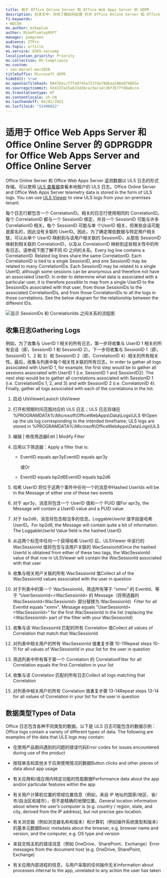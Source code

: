 ```yaml
---
title: 用于 Office Online Server 和 Office Web Apps Server 的 GDPR
description: 在本文中，你将了解如何处理 针对 Office Online Server 和 Office Web Apps Server 的 GDPR 要求。
f1.keywords:
- NOCSH
ms.author: mikeplum
author: MikePlumleyMSFT
manager: pamgreen
audience: ITPro
ms.topic: article
ms.service: O365-seccomp
localization_priority: Priority
ms.collection: MS-Compliance
ms.custom:
- seo-marvel-mar2020
titleSuffix: Microsoft GDPR
hideEdit: true
ms.openlocfilehash: b047b4ccf7fa9745a7237de79bbaa198e079865e
ms.sourcegitcommit: 024137a15ab23d26cac5ec14c36f3577fd8a0cc4
ms.translationtype: HT
ms.contentlocale: zh-CN
ms.lasthandoff: 04/01/2021
ms.locfileid: "51496022"
---
```

# <a name="gdpr-for-office-web-apps-server-and-office-online-server"></a><span data-ttu-id="f21bd-103">适用于 Office Web Apps Server 和 Office Online Server 的 GDPR</span><span class="sxs-lookup"><span data-stu-id="f21bd-103">GDPR for Office Web Apps Server and Office Online Server</span></span>

<span data-ttu-id="f21bd-p101">Office Online Server 和 Office Web Apps Server 遥测数据以 ULS 日志的形式存储。可以使用 [ULS 查看器](https://www.microsoft.com/download/details.aspx?id=44020)查看本地租户的 ULS 日志。</span><span class="sxs-lookup"><span data-stu-id="f21bd-p101">Office Online Server and Office Web Apps Server telemetry data is stored in the form of ULS logs. You can use [ULS Viewer](https://www.microsoft.com/download/details.aspx?id=44020) to view ULS logs from your on-premises tenant.</span></span>

<span data-ttu-id="f21bd-p102">每个日志行都包含一个 CorrelationID。相关的日志行使用相同的 CorrelationID。每个 CorrelationID 都与一个 SessionID 绑定，并且一个 SessionID 可能与许多 CorrelationID 相关。每个 SessionID 可能与单 个UserID 相关，但某些会话可能是匿名的，因此没有关联的 UserID。因此，为了确定哪些数据与特定用户相关联，可以从单个 UserID 映射到与该用户相关联的 SessionID，从那些 SessionID 映射到相关联的 CorrelationID，以及从 CorrelationID 映射到这些相关性中的所有日志。请参阅下图了解不同 ID 之间的关系。</span><span class="sxs-lookup"><span data-stu-id="f21bd-p102">Every log line contains a CorrelationID. Related log lines share the same CorrelationID. Each CorrelationID is tied to a single SessionID, and one SessionID may be related to many CorrelationIDs. Each SessionID may be related to a single UserID, although some sessions can be anonymous and therefore not have an associated UserID. In order to determine what data is associated with a particular user, it is therefore possible to map from a single UserID to the SessionIDs associated with that user, from those SessionIDs to the associated CorrelationIDs, and from those CorrelationIDs to all the logs in those correlations. See the below diagram for the relationship between the different IDs.</span></span>

![显示 SessionIDs 和 CorrelationIds 之间关系的流程图](../media/gdpr-for-office-online-server-image1.jpg)

## <a name="gathering-logs"></a><span data-ttu-id="f21bd-113">收集日志</span><span class="sxs-lookup"><span data-stu-id="f21bd-113">Gathering Logs</span></span>

<span data-ttu-id="f21bd-p103">例如，为了收集与 UserID 1 相关的所有日志，第一步将收集与 UserID 1 相关的所有会话（即，SessionID 1 和 SessionID 2）。下一步将收集与 SessionID 1（即，SessionID 1、2 和 3）和 SessionID 2（即，CorrelationID 4）相关的所有相关性。最后，收集与列表中每个相关性关联的所有日志。</span><span class="sxs-lookup"><span data-stu-id="f21bd-p103">In order to gather all logs associated with UserID 1, for example, the first step would be to gather all sessions associated with UserID 1 (i.e. SessionID 1 and SessionID2). The next step would be to gather all correlations associated with SessionID 1 (i.e. CorrelationIDs 1, 2, and 3) and with SessionID 2 (i.e. CorrelationID 4). Finally, gather all logs associated with each of the correlations in the list.</span></span>

1. <span data-ttu-id="f21bd-117">启动 UlsViewer</span><span class="sxs-lookup"><span data-stu-id="f21bd-117">Launch UlsViewer</span></span>

2. <span data-ttu-id="f21bd-118">打开和预期时间范围对应的 ULS 日志；ULS 日志存储在 %PROGRAMDATA%\\Microsoft\\OfficeWebApps\\Data\\Logs\\ULS 中</span><span class="sxs-lookup"><span data-stu-id="f21bd-118">Open up the uls log corresponding to the intended timeframe; ULS logs are stored in %PROGRAMDATA%\\Microsoft\\OfficeWebApps\\Data\\Logs\\ULS</span></span>

3. <span data-ttu-id="f21bd-119">编辑 | 修改筛选器</span><span class="sxs-lookup"><span data-stu-id="f21bd-119">Edit | Modify Filter</span></span>

4. <span data-ttu-id="f21bd-120">应用以下筛选器：</span><span class="sxs-lookup"><span data-stu-id="f21bd-120">Apply a filter that is:</span></span>

    - <span data-ttu-id="f21bd-121">EventID equals apr3y</span><span class="sxs-lookup"><span data-stu-id="f21bd-121">EventID equals apr3y</span></span>

      <span data-ttu-id="f21bd-122">或</span><span class="sxs-lookup"><span data-stu-id="f21bd-122">Or</span></span>

    - <span data-ttu-id="f21bd-123">EventID equals bp2d6</span><span class="sxs-lookup"><span data-stu-id="f21bd-123">EventID equals bp2d6</span></span>

5. <span data-ttu-id="f21bd-124">哈希 UserID 将位于这两个事件中任何一个的消息中</span><span class="sxs-lookup"><span data-stu-id="f21bd-124">Hashed UserIds will be in the Message of either one of these two events</span></span>

6. <span data-ttu-id="f21bd-125">对于 apr3y，消息将包含一个 UserID 值和一个 PUID 值</span><span class="sxs-lookup"><span data-stu-id="f21bd-125">For apr3y, the Message will contain a UserID value and a PUID value</span></span>

7. <span data-ttu-id="f21bd-p104">对于 bp2d6，消息将包含相当多的信息。LoggableUserId 值字段是哈希 UserID。</span><span class="sxs-lookup"><span data-stu-id="f21bd-p104">For bp2d6, the Message will contain quite a bit of information. The LoggableUserId Value field is the hashed UserID.</span></span>

8. <span data-ttu-id="f21bd-128">从这两个标签中任何一个获得哈希 UserID 后，ULSViewer 中该行的 WacSessionId 值将包含与该用户关联的 WacSessionId</span><span class="sxs-lookup"><span data-stu-id="f21bd-128">Once the hashed UserId is obtained from either of these two tags, the WacSessionId value of that row in ULSViewer will contain the WacSessionId associated with that user</span></span>

9. <span data-ttu-id="f21bd-129">收集与相关用户关联的所有 WacSessionId 值</span><span class="sxs-lookup"><span data-stu-id="f21bd-129">Collect all of the WacSessionId values associated with the user in question</span></span>

10. <span data-ttu-id="f21bd-130">对于列表中的第一个 WacSessionId，筛选所有等于 “xmnv” 的 EventId、等于 “UserSessionId=\<WacSessionId\> 的 Message（将筛选器的 WacSessionId\<WacSessionId\> 部分替换为 WacSessionId）</span><span class="sxs-lookup"><span data-stu-id="f21bd-130">Filter for all EventId equals "xmnv", Message equals "UserSessionId=\<WacSessionId\>" for the first WacSessionId in the list (replacing the \<WacSessionId\> part of the filter with your WacSessionId)</span></span>

11. <span data-ttu-id="f21bd-131">收集与该 WacSessionId 匹配的所有 Correlation 值</span><span class="sxs-lookup"><span data-stu-id="f21bd-131">Collect all values of Correlation that match that WacSessionId</span></span>

12. <span data-ttu-id="f21bd-132">对列表中相关用户的所有 WacSessionId 值重复步骤 10-11</span><span class="sxs-lookup"><span data-stu-id="f21bd-132">Repeat steps 10-11 for all values of WacSessionId in your list for the user in question</span></span>

13. <span data-ttu-id="f21bd-133">筛选列表中所有等于第一个 Correlation 的 Correlation</span><span class="sxs-lookup"><span data-stu-id="f21bd-133">Filter for all Correlation equals the first Correlation in your list</span></span>

14. <span data-ttu-id="f21bd-134">收集与该 Correlation 匹配的所有日志</span><span class="sxs-lookup"><span data-stu-id="f21bd-134">Collect all logs matching that Correlation</span></span>

15. <span data-ttu-id="f21bd-135">对列表中相关用户的所有 Correlation 值重复步骤 13-14</span><span class="sxs-lookup"><span data-stu-id="f21bd-135">Repeat steps 13-14 for all values of Correlation in your list for the user in question</span></span>

## <a name="types-of-data"></a><span data-ttu-id="f21bd-136">数据类型</span><span class="sxs-lookup"><span data-stu-id="f21bd-136">Types of Data</span></span>

<span data-ttu-id="f21bd-p105">Office 日志包含各种不同类型的数据。以下是 ULS 日志可能包含的数据示例：</span><span class="sxs-lookup"><span data-stu-id="f21bd-p105">Office logs contain a variety of different types of data. The following are examples of the data that ULS logs may contain:</span></span>

- <span data-ttu-id="f21bd-139">在使用产品期间遇到的问题的错误代码</span><span class="sxs-lookup"><span data-stu-id="f21bd-139">Error codes for issues encountered during use of the product</span></span>

- <span data-ttu-id="f21bd-140">按钮单击和其他关于应用使用情况的数据</span><span class="sxs-lookup"><span data-stu-id="f21bd-140">Button clicks and other pieces of data about app usage</span></span>

- <span data-ttu-id="f21bd-141">有关应用和/或应用内特定功能的性能数据</span><span class="sxs-lookup"><span data-stu-id="f21bd-141">Performance data about the app and/or particular features within the app</span></span>

- <span data-ttu-id="f21bd-142">有关用户计算机位置的常规位置信息（例如，来自 IP 地址的国家/地区、省/市/自治区和城市），但不是精确的地理位置。</span><span class="sxs-lookup"><span data-stu-id="f21bd-142">General location information about where the user’s computer is (e.g. country / region, state, and city, derived from the IP address), but not precise geo location.</span></span>

- <span data-ttu-id="f21bd-143">有关浏览器（例如浏览器名称和版本）和计算机（例如操作系统类型和版本）的基本元数据</span><span class="sxs-lookup"><span data-stu-id="f21bd-143">Basic metadata about the browser, e.g. browser name and version, and the computer, e.g. OS type and version</span></span>

- <span data-ttu-id="f21bd-144">来自文档主机的错误消息（例如 OneDrive、SharePoint、Exchange）</span><span class="sxs-lookup"><span data-stu-id="f21bd-144">Error messages from the document host (e.g. OneDrive, SharePoint, Exchange)</span></span>

- <span data-ttu-id="f21bd-145">有关应用内部进程的信息，与用户采取的任何操作无关</span><span class="sxs-lookup"><span data-stu-id="f21bd-145">Information about processes internal to the app, unrelated to any action the user has taken</span></span>
